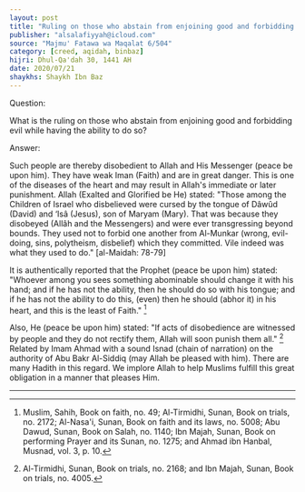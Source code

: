 ```yaml
---
layout: post
title: "Ruling on those who abstain from enjoining good and forbidding evil"
publisher: "alsalafiyyah@icloud.com"
source: "Majmu' Fatawa wa Maqalat 6/504"
category: [creed, aqidah, binbaz]
hijri: Dhul-Qa'dah 30, 1441 AH
date: 2020/07/21
shaykhs: Shaykh Ibn Baz
---
```


Question: 

What is the ruling on those who abstain from enjoining good and forbidding evil while having the ability to do so?

Answer: 

Such people are thereby disobedient to Allah and His Messenger (peace be upon him). They have weak Iman (Faith) and are in great danger. This is one of the diseases of the heart and may result in Allah's immediate or later punishment. Allah (Exalted and Glorified be He) stated: "Those among the Children of Israel who disbelieved were cursed by the tongue of Dâwûd (David) and ‘Isâ (Jesus), son of Maryam (Mary). That was because they disobeyed (Allâh and the Messengers) and were ever transgressing beyond bounds. They used not to forbid one another from Al-Munkar (wrong, evil-doing, sins, polytheism, disbelief) which they committed. Vile indeed was what they used to do." [al-Maidah: 78-79] 

It is authentically reported that the Prophet (peace be upon him) stated: "Whoever among you sees something abominable should change it with his hand; and if he has not the ability, then he should do so with his tongue; and if he has not the ability to do this, (even) then he should (abhor it) in his heart, and this is the least of Faith." [^1] 

Also, He (peace be upon him) stated: "If acts of disobedience are witnessed by people and they do not rectify them, Allah will soon punish them all." [^2] Related by Imam Ahmad with a sound Isnad (chain of narration) on the authority of Abu Bakr Al-Siddiq (may Allah be pleased with him). There are many Hadith in this regard. We implore Allah to help Muslims fulfill this great obligation in a manner that pleases Him.

---

[^1]: Muslim, Sahih, Book on faith, no. 49; Al-Tirmidhi, Sunan, Book on trials, no. 2172; Al-Nasa'i, Sunan, Book on faith and its laws, no. 5008; Abu Dawud, Sunan, Book on Salah, no. 1140; Ibn Majah, Sunan, Book on performing Prayer and its Sunan, no. 1275; and Ahmad ibn Hanbal, Musnad, vol. 3, p. 10.
[^2]: Al-Tirmidhi, Sunan, Book on trials, no. 2168; and Ibn Majah, Sunan, Book on trials, no. 4005.
